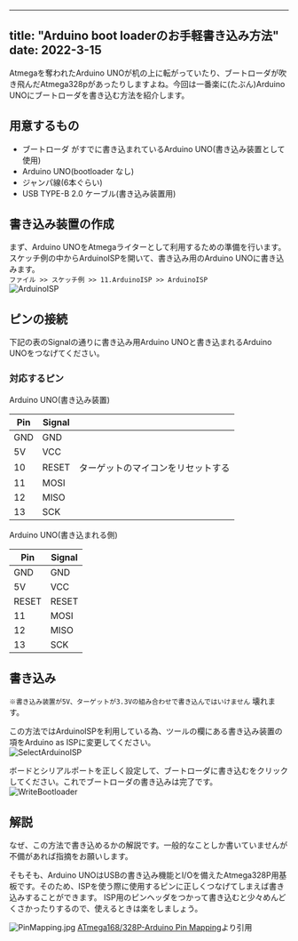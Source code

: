 ----
title: "Arduino boot loaderのお手軽書き込み方法"
date: 2022-3-15
---

Atmegaを奪われたArduino UNOが机の上に転がっていたり、ブートローダが吹き飛んだAtmega328pがあったりしますよね。今回は一番楽に(たぶん)Arduino UNOにブートローダを書き込む方法を紹介します。  


## 用意するもの
- ブートローダ がすでに書き込まれているArduino UNO(書き込み装置として使用)
- Arduino UNO(bootloader なし)
- ジャンパ線(6本ぐらい)
- USB TYPE-B 2.0 ケーブル(書き込み装置用)

## 書き込み装置の作成  

まず、Arduino UNOをAtmegaライターとして利用するための準備を行います。  
スケッチ例の中からArduinoISPを開いて、書き込み用のArduino UNOに書き込みます。  
`ファイル >> スケッチ例 >> 11.ArduinoISP >> ArduinoISP`  
![ArduinoISP](https://imgur.com/xlMQ3V6.jpg)

## ピンの接続

下記の表のSignalの通りに書き込み用Arduino UNOと書き込まれるArduino UNOをつなげてください。  


### 対応するピン    
Arduino UNO(書き込み装置)  

| Pin | Signal |                                    |
| --- | ---    | ---                                |
| GND | GND    |                                    |
| 5V  | VCC    |                                    |
| 10  | RESET  | ターゲットのマイコンをリセットする |
| 11  | MOSI   |                                    |
| 12  | MISO   |                                    |
| 13  | SCK    |                                    |

Arduino UNO(書き込まれる側)  

| Pin   | Signal |
| ---   | ---    |
| GND   | GND    |
| 5V    | VCC    |
| RESET | RESET  |
| 11    | MOSI   |
| 12    | MISO   |
| 13    | SCK    |

## 書き込み

`※書き込み装置が5V、ターゲットが3.3Vの組み合わせで書き込んではいけません` 壊れます。


この方法ではArduinoISPを利用している為、ツールの欄にある書き込み装置の項をArduino as ISPに変更してください。  
![SelectArduinoISP](https://imgur.com/Q0iK752.jpg)  

ボードとシリアルポートを正しく設定して、ブートローダに書き込むをクリックしてください。これでブートローダの書き込みは完了です。  
![WriteBootloader](https://imgur.com/l6ATgsw.jpg)  

## 解説
なぜ、この方法で書き込めるかの解説です。一般的なことしか書いていませんが不備があれば指摘をお願いします。  

そもそも、Arduino UNOはUSBの書き込み機能とI/Oを備えたAtmega328P用基板です。そのため、ISPを使う際に使用するピンに正しくつなげてしまえば書き込みすることができます。  ISP用のピンヘッダをつかって書き込むと少々めんどくさかったりするので、使えるときは楽をしましょう。

![PinMapping.jpg](https://imgur.com/UuAPJtQ.jpg)
[ATmega168/328P-Arduino Pin Mapping](https://docs.arduino.cc/hacking/hardware/PinMapping168?isogp=false)より引用

